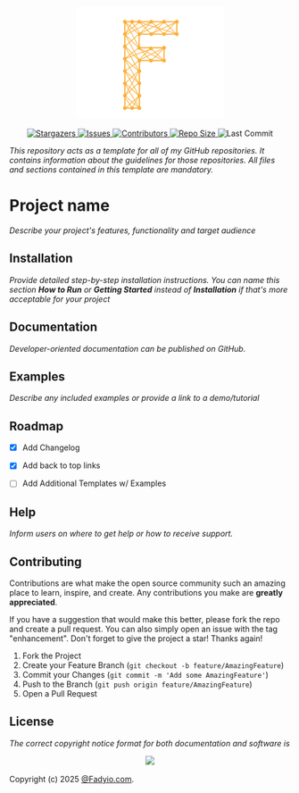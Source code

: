 <div align="center">
  <img alt="Logo" src="https://github.com/Fadyio/Fadyio.com/blob/main/public/static/logo.svg" height="200"/>
</div>

<p align="center">
  <a href="https://github.com/Fadyio/template-repo/stargazers">
    <img
      alt="Stargazers"
      src="https://img.shields.io/github/stars/Fadyio/template-repo?style=for-the-badge&logo=starship&color=c678dd&logoColor=d9e0ee&labelColor=282a36"
    />
  </a>
  <a href="https://github.com/Fadyio/template-repo/issues">
    <img
      alt="Issues"
      src="https://img.shields.io/github/issues/Fadyio/template-repo?style=for-the-badge&logo=gitbook&color=f0c062&logoColor=d9e0ee&labelColor=282a36"
    />
  </a>
  <a href="https://github.com/Fadyio/template-repo/contributors">
    <img
      alt="Contributors"
      src="https://img.shields.io/github/contributors/Fadyio/template-repo?style=for-the-badge&logo=opensourceinitiative&color=abcf84&logoColor=d9e0ee&labelColor=282a36"
    />
  </a>
    <a href="https://github.com/Fadyio/template-repo">
    <img src="https://img.shields.io/github/repo-size/Fadyio/template-repo?color=%23DDB6F2&label=SIZE&logo=codesandbox&style=for-the-badge&logoColor=D9E0EE&labelColor=302D41" alt="Repo Size">
  </a>

  <img src="https://img.shields.io/github/last-commit/Fadyio/template-repo?&style=for-the-badge&color=C9CBFF&logoColor=D9E0EE&labelColor=302D41" alt="Last Commit">
</p>

*This repository acts as a template for all of my GitHub repositories. It contains information about the guidelines for those repositories. All files and sections contained in this template are mandatory.*

# Project name

*Describe your project's features, functionality and target audience*

## Installation

*Provide detailed step-by-step installation instructions. You can name this section **How to Run** or **Getting Started** instead of **Installation** if that's more acceptable for your project*

## Documentation

*Developer-oriented documentation can be published on GitHub.*

## Examples

*Describe any included examples or provide a link to a demo/tutorial*

<!-- ROADMAP -->
## Roadmap

- [x] Add Changelog
- [x] Add back to top links
- [ ] Add Additional Templates w/ Examples


## Help

*Inform users on where to get help or how to receive support.*

<!-- CONTRIBUTING -->
## Contributing

Contributions are what make the open source community such an amazing place to learn, inspire, and create. Any contributions you make are **greatly appreciated**.

If you have a suggestion that would make this better, please fork the repo and create a pull request. You can also simply open an issue with the tag "enhancement".
Don't forget to give the project a star! Thanks again!

1. Fork the Project
2. Create your Feature Branch (`git checkout -b feature/AmazingFeature`)
3. Commit your Changes (`git commit -m 'Add some AmazingFeature'`)
4. Push to the Branch (`git push origin feature/AmazingFeature`)
5. Open a Pull Request


## License

*The correct copyright notice format for both documentation and software is*

<p align="center"><a href="https://github.com/fadyio/template-repo/blob/main/LICENSE"><img src="https://img.shields.io/static/v1.svg?style=for-the-badge&label=License&message=MIT&logoColor=d9e0ee&colorA=363a4f&colorB=b7bdf8"/></a></p>

Copyright (c) 2025 [@Fadyio.com](https://fadyio.com).